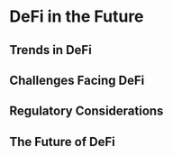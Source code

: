 # DeFi in the Future

## Trends in DeFi

## Challenges Facing DeFi

## Regulatory Considerations

## The Future of DeFi